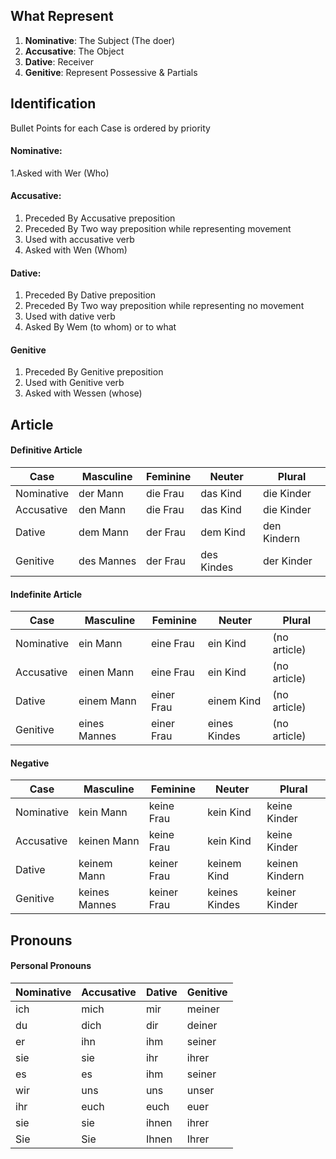 ## What Represent

1. **Nominative**: The Subject (The doer)
2. **Accusative**: The Object
3. **Dative**: Receiver
4. **Genitive**: Represent Possessive  & Partials 

## Identification
Bullet Points for each Case is ordered by priority 
#### Nominative:
1.Asked with Wer (Who)

#### Accusative:  
1. Preceded By Accusative preposition
2. Preceded By Two way preposition while representing movement 
3. Used with accusative verb
4. Asked with Wen (Whom)
#### Dative:
1. Preceded By Dative preposition
2. Preceded By Two way preposition while representing no movement 
3. Used with dative verb
4. Asked By  Wem (to whom) or to what
#### Genitive
1. Preceded By Genitive preposition
3. Used with Genitive verb
4.  Asked with Wessen (whose)


## Article
#### Definitive Article 

| Case       | Masculine  | Feminine | Neuter     | Plural      |
| ---------- | ---------- | -------- | ---------- | ----------- |
| Nominative | der Mann   | die Frau | das Kind   | die Kinder  |
| Accusative | den Mann   | die Frau | das Kind   | die Kinder  |
| Dative     | dem Mann   | der Frau | dem Kind   | den Kindern |
| Genitive   | des Mannes | der Frau | des Kindes | der Kinder  |
#### Indefinite Article

| Case       | Masculine    | Feminine   | Neuter       | Plural       |
| ---------- | ------------ | ---------- | ------------ | ------------ |
| Nominative | ein Mann     | eine Frau  | ein Kind     | (no article) |
| Accusative | einen Mann   | eine Frau  | ein Kind     | (no article) |
| Dative     | einem Mann   | einer Frau | einem Kind   | (no article) |
| Genitive   | eines Mannes | einer Frau | eines Kindes | (no article) |
#### Negative 
| Case        | Masculine       | Feminine        | Neuter        | Plural         |
|-------------|-----------------|-----------------|---------------|----------------|
| Nominative  | kein Mann       | keine Frau      | kein Kind     | keine Kinder   |
| Accusative  | keinen Mann     | keine Frau      | kein Kind     | keine Kinder   |
| Dative      | keinem Mann     | keiner Frau     | keinem Kind   | keinen Kindern |
| Genitive    | keines Mannes   | keiner Frau     | keines Kindes | keiner Kinder  |

## Pronouns 

#### Personal Pronouns

| Nominative | Accusative | Dative | Genitive |
| ---------- | ---------- | ------ | -------- |
| ich        | mich       | mir    | meiner   |
| du         | dich       | dir    | deiner   |
| er         | ihn        | ihm    | seiner   |
| sie        | sie        | ihr    | ihrer    |
| es         | es         | ihm    | seiner   |
| wir        | uns        | uns    | unser    |
| ihr        | euch       | euch   | euer     |
| sie        | sie        | ihnen  | ihrer    |
| Sie        | Sie        | Ihnen  | Ihrer    |

